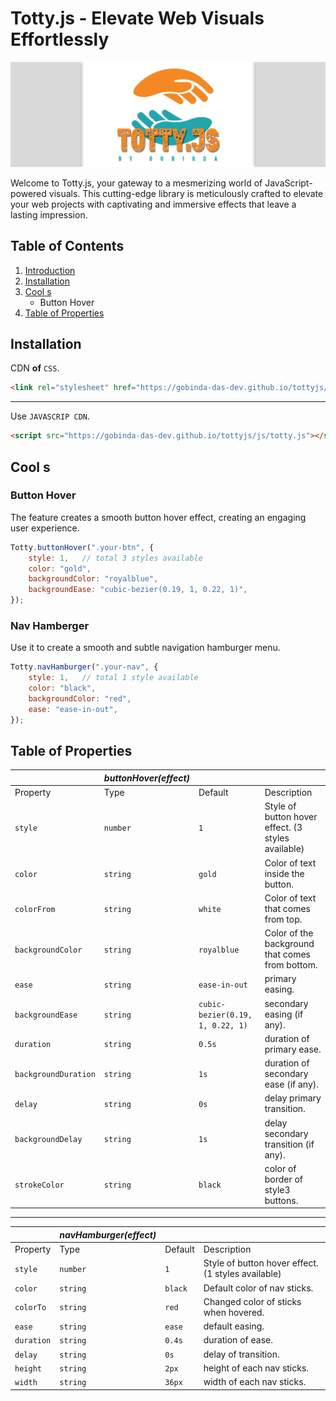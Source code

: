 # Totty.js - Elevate Web Visuals Effortlessly

![Totty.js Logo](https://raw.githubusercontent.com/gobinda-das-dev/tottyjs-media/main/images/totty%20js%20banner.jpg)

Welcome to Totty.js, your gateway to a mesmerizing world of JavaScript-powered visuals. This cutting-edge library is meticulously crafted to elevate your web projects with captivating and immersive effects that leave a lasting impression.

## Table of Contents

1. [Introduction](#introduction)
2. [Installation](#installation)
3. [Cool s](#cool-effects)
   - Button Hover
4. [Table of Properties](#table-of-properties)


## Installation

CDN  **of** `CSS`.

```html
<link rel="stylesheet" href="https://gobinda-das-dev.github.io/tottyjs/css/totty.css">
```


---

Use `JAVASCRIP CDN`.

```html
<script src="https://gobinda-das-dev.github.io/tottyjs/js/totty.js"></script>
```


## Cool s
### Button Hover

The feature creates a smooth button hover effect, creating an engaging user experience.

```javascript
Totty.buttonHover(".your-btn", {
    style: 1,   // total 3 styles available
    color: "gold",
    backgroundColor: "royalblue",
    backgroundEase: "cubic-bezier(0.19, 1, 0.22, 1)",
});
```
### Nav Hamberger

Use it to create a smooth and subtle navigation hamburger menu.

```javascript
Totty.navHamburger(".your-nav", {
    style: 1,   // total 1 style available
    color: "black",
    backgroundColor: "red",
    ease: "ease-in-out",
});
```








## Table of Properties
|                      | *buttonHover(effect)*|                                   |                                                   |
| -------------------- | -------------------- | --------------------------------- | ------------------------------------------------- |
| Property             | Type                 | Default                           | Description                                       |
| `style`              | `number`             | `1`                               | Style of button hover effect. (3 styles available)|
| `color`              | `string`             | `gold`                            | Color of text inside the button.                  |
| `colorFrom`          | `string`             | `white`                           | Color of text that comes from top.                |
| `backgroundColor`    | `string`             | `royalblue`                       | Color of the background that comes from bottom.   |
| `ease`               | `string`             | `ease-in-out`                     | primary easing.                                   |
| `backgroundEase`     | `string`             | `cubic-bezier(0.19, 1, 0.22, 1)`  | secondary easing (if any).                        |
| `duration`           | `string`             | `0.5s`                            | duration of primary ease.                         |
| `backgroundDuration` | `string`             | `1s`                              | duration of secondary ease (if any).              |
| `delay`              | `string`             | `0s`                              | delay primary transition.                         |
| `backgroundDelay`    | `string`             | `1s`                              | delay secondary transition (if any).              |
| `strokeColor`        | `string`             | `black`                           | color of border of style3 buttons.                |
<hr />

|                      |*navHamburger(effect)*|                                   |                                                   |
| -------------------- | -------------------- | --------------------------------- | ------------------------------------------------- |
| Property             | Type                 | Default                           | Description                                       |
| `style`              | `number`             | `1`                               | Style of button hover effect. (1 styles available)|
| `color`              | `string`             | `black`                           | Default color of nav sticks.                      |
| `colorTo`            | `string`             | `red`                             | Changed color of sticks when hovered.             |
| `ease`               | `string`             | `ease`                            | default easing.                                   |
| `duration`           | `string`             | `0.4s`                            | duration of ease.                                 |
| `delay`              | `string`             | `0s`                              | delay of transition.                              |
| `height`             | `string`             | `2px`                             | height of each nav sticks.                        |
| `width`              | `string`             | `36px`                            | width of each nav sticks.                         |
